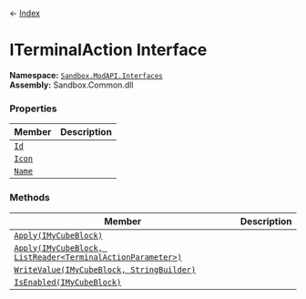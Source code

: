 ← [Index](ApiIndex)
# ITerminalAction Interface
**Namespace:** [`Sandbox.ModAPI.Interfaces`](Sandbox.ModAPI.Interfaces)  
**Assembly:** Sandbox.Common.dll  
### Properties
|Member|Description|
|---|---|
|[`Id`](Sandbox.ModAPI.Interfaces.Id)||
|[`Icon`](Sandbox.ModAPI.Interfaces.Icon)||
|[`Name`](Sandbox.ModAPI.Interfaces.Name)||
### Methods
|Member|Description|
|---|---|
|[`Apply(IMyCubeBlock)`](Sandbox.ModAPI.Interfaces.Apply)||
|[`Apply(IMyCubeBlock, ListReader<TerminalActionParameter>)`](Sandbox.ModAPI.Interfaces.Apply)||
|[`WriteValue(IMyCubeBlock, StringBuilder)`](Sandbox.ModAPI.Interfaces.WriteValue)||
|[`IsEnabled(IMyCubeBlock)`](Sandbox.ModAPI.Interfaces.IsEnabled)||
